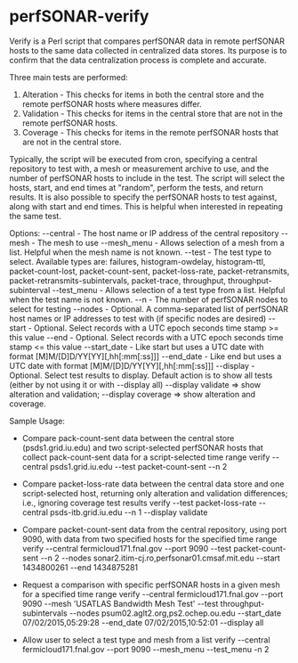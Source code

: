 # perfSONAR-verify
Verify is a Perl script that compares perfSONAR data in remote perfSONAR hosts to the same data collected in centralized data stores. Its purpose is to confirm that the data centralization process is complete and accurate.

Three main tests are performed:
1) Alteration - This checks for items in both the central store and the remote perfSONAR hosts where measures differ.
2) Validation - This checks for items in the central store that are not in the remote perfSONAR hosts.
3) Coverage - This checks for items in the remote perfSONAR hosts that are not in the central store.

Typically, the script will be executed from cron, specifying a central repository to test with, a mesh or measurement archive to use, and the number of perfSONAR hosts to include in the test. The script will select the hosts, start, and end times at "random", perform the tests, and return results. It is also possible to specify the perfSONAR hosts to test against, along with start and end times. This is helpful when interested in repeating the same test.

Options:
--central    - The host name or IP address of the central repository
--mesh       - The mesh to use
--mesh_menu  - Allows selection of a mesh from a list. Helpful when the mesh name is not known.
--test       - The test type to select. Available types are:
               failures, histogram-owdelay, histogram-ttl, packet-count-lost, packet-count-sent, packet-loss-rate,
               packet-retransmits, packet-retransmits-subintervals, packet-trace, throughput, throughput-subinterval
--test_menu  - Allows selection of a test type from a list. Helpful when the test name is not known.
--n          - The number of perfSONAR nodes to select for testing
--nodes      - Optional. A comma-separated list of perfSONAR host names or IP addresses to test with
               (if specific nodes are desired)
--start      - Optional. Select records with a UTC epoch seconds time stamp >= this value
--end        - Optional. Select records with a UTC epoch seconds time stamp <= this value
--start_date - Like start but uses a UTC date with format [M]M/[D]D/YY[YY][,hh[:mm[:ss]]]
--end_date   - Like end but uses a UTC date with format [M]M/[D]D/YY[YY][,hh[:mm[:ss]]]
--display    - Optional. Select test results to display. Default action is to show all tests
               (either by not using it or with --display all)
               --display validate => show alteration and validation;
               --display coverage => show alteration and coverage.

Sample Usage:
- Compare pack-count-sent data between the central store (psds1.grid.iu.edu) and two script-selected perfSONAR hosts that collect pack-count-sent data for a script-selected time range
verify --central psds1.grid.iu.edu --test packet-count-sent --n 2

- Compare packet-loss-rate data between the central data store and one script-selected host, returning only alteration and validation differences; i.e., ignoring coverage test results
verify --test packet-loss-rate --central psds-itb.grid.iu.edu --n 1 --display validate

- Compare packet-count-sent data from the central repository, using port 9090, with data from two specified hosts for the specified time range
verify --central fermicloud171.fnal.gov --port 9090 --test packet-count-sent --n 2 --nodes sonar2.itim-cj.ro,perfsonar01.cmsaf.mit.edu --start 1434800261 --end 1434875281

- Request a comparison with specific perfSONAR hosts in a given mesh for a specified time range
verify --central fermicloud171.fnal.gov --port 9090 --mesh 'USATLAS Bandwidth Mesh Test' --test throughput-subintervals --nodes psum02.aglt2.org,ps2.ochep.ou.edu --start_date 07/02/2015,05:29:28 --end_date 07/02/2015,10:52:01 --display all

- Allow user to select a test type and mesh from a list
verify --central fermicloud171.fnal.gov --port 9090 --mesh_menu --test_menu -n 2
